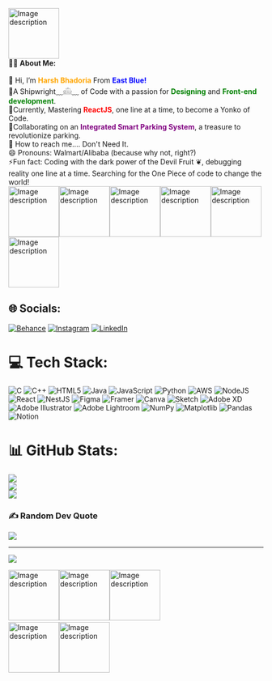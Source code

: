 <img src="https://github.com/user-attachments/assets/efabcb05-7d11-497e-8b50-acba9aed6782" alt="Image description" width="100" height="100"><br>
🏴‍☠️ <strong>About Me:</strong> <br><br>
👒 Hi, I’m <strong style="color: orange;">Harsh Bhadoria</strong> From <strong style="color: blue;">East Blue!</strong> <br>👀A Shipwright﹏𓊝﹏ of Code with a passion for <strong style="color: green;">Designing</strong> and <strong style="color: green;">Front-end development</strong>.<br>🌱Currently, Mastering <strong style="color: red;">ReactJS</strong>, one line at a time, to become a Yonko of Code.<br>💞️Collaborating on an <strong style="color: purple;">Integrated Smart Parking System</strong>, a treasure to revolutionize parking.<br>🧭 How to reach me.... Don't Need It.<br>😄  Pronouns: Walmart/Alibaba (because why not, right?)<br>⚡Fun fact: Coding with the dark power of the Devil Fruit ❦︎, debugging reality one line at a time. Searching for the One Piece of code to change the world!
<br><img src="https://github.com/user-attachments/assets/8b7782d9-1d70-4226-8258-8ca2b8ea0d7a" alt="Image description" width="100" height="100"><img src="https://github.com/user-attachments/assets/7f3abf92-0528-4d27-86b7-48267bd6e21b" alt="Image description" width="100" height="100"><img src="https://github.com/user-attachments/assets/11b2ba14-1f49-4433-81dd-1c69b8c447f4" alt="Image description" width="100" height="100"><img src="https://github.com/user-attachments/assets/33dd7390-6830-4eda-8f61-3634615c7eff" alt="Image description" width="100" height="100"><img src="https://github.com/user-attachments/assets/9bfcc519-e99b-4542-a127-f0f88fd28d34" alt="Image description" width="100" height="100"><img src="https://github.com/user-attachments/assets/6cf47319-7ab5-4966-b62c-1464e368decf" alt="Image description" width="100" height="100">







## 🌐 Socials:
[![Behance](https://img.shields.io/badge/Behance-1769ff?logo=behance&logoColor=white)](https://behance.net/https://www.behance.net/abhirajput31) [![Instagram](https://img.shields.io/badge/Instagram-%23E4405F.svg?logo=Instagram&logoColor=white)](https://instagram.com/https://www.instagram.com/harrsh.01/) [![LinkedIn](https://img.shields.io/badge/LinkedIn-%230077B5.svg?logo=linkedin&logoColor=white)](https://linkedin.com/in/https://in.linkedin.com/in/harsh-bhadoria-260199254) 

# 💻 Tech Stack:
![C](https://img.shields.io/badge/c-%2300599C.svg?style=for-the-badge&logo=c&logoColor=white) ![C++](https://img.shields.io/badge/c++-%2300599C.svg?style=for-the-badge&logo=c%2B%2B&logoColor=white) ![HTML5](https://img.shields.io/badge/html5-%23E34F26.svg?style=for-the-badge&logo=html5&logoColor=white) ![Java](https://img.shields.io/badge/java-%23ED8B00.svg?style=for-the-badge&logo=openjdk&logoColor=white) ![JavaScript](https://img.shields.io/badge/javascript-%23323330.svg?style=for-the-badge&logo=javascript&logoColor=%23F7DF1E) ![Python](https://img.shields.io/badge/python-3670A0?style=for-the-badge&logo=python&logoColor=ffdd54) ![AWS](https://img.shields.io/badge/AWS-%23FF9900.svg?style=for-the-badge&logo=amazon-aws&logoColor=white) ![NodeJS](https://img.shields.io/badge/node.js-6DA55F?style=for-the-badge&logo=node.js&logoColor=white) ![React](https://img.shields.io/badge/react-%2320232a.svg?style=for-the-badge&logo=react&logoColor=%2361DAFB) ![NestJS](https://img.shields.io/badge/nestjs-%23E0234E.svg?style=for-the-badge&logo=nestjs&logoColor=white) ![Figma](https://img.shields.io/badge/figma-%23F24E1E.svg?style=for-the-badge&logo=figma&logoColor=white) ![Framer](https://img.shields.io/badge/Framer-black?style=for-the-badge&logo=framer&logoColor=blue) ![Canva](https://img.shields.io/badge/Canva-%2300C4CC.svg?style=for-the-badge&logo=Canva&logoColor=white) ![Sketch](https://img.shields.io/badge/Sketch-FFB387?style=for-the-badge&logo=sketch&logoColor=black) ![Adobe XD](https://img.shields.io/badge/Adobe%20XD-470137?style=for-the-badge&logo=Adobe%20XD&logoColor=#FF61F6) ![Adobe Illustrator](https://img.shields.io/badge/adobe%20illustrator-%23FF9A00.svg?style=for-the-badge&logo=adobe%20illustrator&logoColor=white) ![Adobe Lightroom](https://img.shields.io/badge/Adobe%20Lightroom-31A8FF.svg?style=for-the-badge&logo=Adobe%20Lightroom&logoColor=white) ![NumPy](https://img.shields.io/badge/numpy-%23013243.svg?style=for-the-badge&logo=numpy&logoColor=white) ![Matplotlib](https://img.shields.io/badge/Matplotlib-%23ffffff.svg?style=for-the-badge&logo=Matplotlib&logoColor=black) ![Pandas](https://img.shields.io/badge/pandas-%23150458.svg?style=for-the-badge&logo=pandas&logoColor=white) ![Notion](https://img.shields.io/badge/Notion-%23000000.svg?style=for-the-badge&logo=notion&logoColor=white)
# 📊 GitHub Stats:
![](https://github-readme-stats.vercel.app/api?username=harshbhadoria&theme=dark&hide_border=false&include_all_commits=true&count_private=false)<br/>
![](https://github-readme-streak-stats.herokuapp.com/?user=harshbhadoria&theme=dark&hide_border=false)<br/>
![](https://github-readme-stats.vercel.app/api/top-langs/?username=harshbhadoria&theme=dark&hide_border=false&include_all_commits=true&count_private=false&layout=compact)

### ✍️ Random Dev Quote
![](https://quotes-github-readme.vercel.app/api?type=horizontal&theme=radical)

---
[![](https://visitcount.itsvg.in/api?id=harshbhadoria&icon=0&color=0)](https://visitcount.itsvg.in)

 <img src="https://github.com/user-attachments/assets/37a2c449-2125-4f59-93c9-ea941e06bd1d" alt="Image description" width="100" height="100"><img src="https://github.com/user-attachments/assets/7b801b92-3f90-43c0-a917-737420fcb2bc" alt="Image description" width="100" height="100"><img src="https://github.com/user-attachments/assets/d27be9a4-8348-48b3-a7e4-d63e5a66024f" alt="Image description" width="100" height="100">&emsp;&emsp;&emsp;&emsp;&emsp;&emsp;&emsp;&emsp;&emsp;&emsp;&emsp;&emsp;<img src="https://stickershop.line-scdn.net/sticonshop/v1/sticon/5b35f2c8040ab1d57bc64561/iPhone/026.png?v=5" alt="Image description" width="100" height="100"><img src="https://stickershop.line-scdn.net/sticonshop/v1/sticon/5b35f2c8040ab1d57bc64561/iPhone/027.png?v=5" alt="Image description" width="100" height="100">



<!-- Proudly created with GPRM ( https://gprm.itsvg.in ) -->
